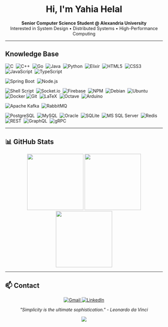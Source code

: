 <h1 align="center">Hi, I'm Yahia Helal</h1>

<p align="center">
  <b>Senior Computer Science Student @ Alexandria University</b><br>
  Interested in System Design • Distributed Systems • High-Performance Computing
</p>

---

## Knowledge Base

<p align="left">
  <!-- Programming Languages -->
  <img src="https://img.shields.io/badge/C-00599C?style=for-the-badge&logo=c&logoColor=white" alt="C"/>&nbsp;
  <img src="https://img.shields.io/badge/C++-00599C?style=for-the-badge&logo=c%2B%2B&logoColor=white" alt="C++"/>&nbsp;
  <img src="https://img.shields.io/badge/Go-00ADD8?style=for-the-badge&logo=go&logoColor=white" alt="Go"/>&nbsp;
  <img src="https://img.shields.io/badge/Java-007396?style=for-the-badge&logo=openjdk&logoColor=white" alt="Java"/>&nbsp;
  <img src="https://img.shields.io/badge/Python-3776AB?style=for-the-badge&logo=python&logoColor=white" alt="Python"/>&nbsp;
  <img src="https://img.shields.io/badge/Elixir-4B275F?style=for-the-badge&logo=elixir&logoColor=white" alt="Elixir"/>&nbsp;
  <img src="https://img.shields.io/badge/HTML5-E34F26?style=for-the-badge&logo=html5&logoColor=white" alt="HTML5"/>&nbsp;
  <img src="https://img.shields.io/badge/CSS3-1572B6?style=for-the-badge&logo=css3&logoColor=white" alt="CSS3"/>&nbsp;
  <img src="https://img.shields.io/badge/JavaScript-F7DF1E?style=for-the-badge&logo=javascript&logoColor=black" alt="JavaScript"/>&nbsp;
  <img src="https://img.shields.io/badge/typescript-%23007ACC.svg?style=for-the-badge&logo=typescript&logoColor=white" alt="TypeScript"/>
</p>

<p align="left">
  <!-- Frameworks & Libraries -->
  <img src="https://img.shields.io/badge/Spring_Boot-6DB33F?style=for-the-badge&logo=springboot&logoColor=white" alt="Spring Boot"/>&nbsp;
  <img src="https://img.shields.io/badge/Node.js-339933?style=for-the-badge&logo=nodedotjs&logoColor=white" alt="Node.js"/>&nbsp;
</p>

<p align="left">
  <!-- Tools & Platforms -->
  <img src="https://img.shields.io/badge/shell_script-%23121011.svg?style=for-the-badge&logo=gnu-bash&logoColor=white" alt="Shell Script"/>&nbsp;
  <img src="https://img.shields.io/badge/Socket.io-black?style=for-the-badge&logo=socket.io&badgeColor=010101" alt="Socket.io"/>&nbsp;
  <img src="https://img.shields.io/badge/firebase-%23039BE5.svg?style=for-the-badge&logo=firebase" alt="Firebase"/>&nbsp;
  <img src="https://img.shields.io/badge/NPM-%23000000.svg?style=for-the-badge&logo=npm&logoColor=white" alt="NPM"/>&nbsp;
   <img src="https://img.shields.io/badge/Debian-A81D33?style=for-the-badge&logo=debian&logoColor=white" alt="Debian"/>&nbsp;
  <img src="https://img.shields.io/badge/Ubuntu-E95420?style=for-the-badge&logo=ubuntu&logoColor=white" alt="Ubuntu"/>&nbsp;
  <img src="https://img.shields.io/badge/Docker-2496ED?style=for-the-badge&logo=docker&logoColor=white" alt="Docker"/>
  <img src="https://img.shields.io/badge/Git-F05032?style=for-the-badge&logo=git&logoColor=white" alt="Git"/>&nbsp;
  <img src="https://img.shields.io/badge/LaTeX-008080?style=for-the-badge&logo=latex&logoColor=white" alt="LaTeX"/>&nbsp;
  <img src="https://img.shields.io/badge/OCTAVE-darkblue?style=for-the-badge&logo=octave&logoColor=fcd683" alt="Octave"/>&nbsp;
  <img src="https://img.shields.io/badge/Arduino-00979D?style=for-the-badge&logo=arduino&logoColor=white" alt="Arduino"/>&nbsp;  
 
</p>

<p align="left">
  <!-- Messaging & Streaming -->
  <img src="https://img.shields.io/badge/Apache_Kafka-231F20?style=for-the-badge&logo=apachekafka&logoColor=white" alt="Apache Kafka"/>&nbsp;
  <img src="https://img.shields.io/badge/RabbitMQ-FF6600?style=for-the-badge&logo=rabbitmq&logoColor=white" alt="RabbitMQ"/>
</p>

<p align="left">
  <!-- Databases & APIs -->
  <img src="https://img.shields.io/badge/PostgreSQL-4169E1?style=for-the-badge&logo=postgresql&logoColor=white" alt="PostgreSQL"/>&nbsp;
  <img src="https://img.shields.io/badge/MySQL-4479A1?style=for-the-badge&logo=mysql&logoColor=white" alt="MySQL"/>&nbsp;
  <img src="https://img.shields.io/badge/Oracle-F80000?style=for-the-badge&logo=oracle&logoColor=white" alt="Oracle"/>&nbsp;
  <img src="https://img.shields.io/badge/SQLite-003B57?style=for-the-badge&logo=sqlite&logoColor=white" alt="SQLite"/>&nbsp;
  <img src="https://img.shields.io/badge/MS_SQL-CC2927?style=for-the-badge&logo=microsoftsqlserver&logoColor=white" alt="MS SQL Server"/>&nbsp;
  <img src="https://img.shields.io/badge/Redis-DC382D?style=for-the-badge&logo=redis&logoColor=white" alt="Redis"/>&nbsp;
  <img src="https://img.shields.io/badge/REST-FF6C37?style=for-the-badge&logo=rest&logoColor=white" alt="REST"/>&nbsp;
  <img src="https://img.shields.io/badge/GraphQL-E10098?style=for-the-badge&logo=graphql&logoColor=white" alt="GraphQL"/>&nbsp;
  <img src="https://img.shields.io/badge/gRPC-1c9ad6?style=for-the-badge&logo=grpc&logoColor=white" alt="gRPC"/>
</p>


---

## 📊 GitHub Stats

<div align="center">
  <img src="https://github-readme-stats.vercel.app/api?username=YahiaHelal&show_icons=true&theme=radical&hide_border=true&include_all_commits=true&count_private=true" height="180"/>
  <img src="https://github-readme-stats.vercel.app/api/top-langs/?username=YahiaHelal&layout=compact&theme=radical&hide_border=true&langs_count=8" height="180"/>
</div>
<div align="center">
  <img src="https://github-readme-streak-stats.herokuapp.com/?user=YahiaHelal&theme=radical&hide_border=true" height="180"/>
</div>

---

## 📫 Contact

<p align="center">
  <a href="mailto:yahiarashwan348@gmail.com">
    <img src="https://img.shields.io/badge/Gmail-D14836?style=for-the-badge&logo=gmail&logoColor=white" alt="Gmail"/>
  </a>
  <a href="https://www.linkedin.com/in/yahia-helal-779ba4256/">
    <img src="https://img.shields.io/badge/LinkedIn-0077B5?style=for-the-badge&logo=linkedin&logoColor=white" alt="LinkedIn"/>
  </a>
  
</p>
<p align="center">
  <em>"Simplicity is the ultimate sophistication." - Leonardo da Vinci</em>
</p>

<p align="center">
  <img src="https://capsule-render.vercel.app/api?type=waving&color=gradient&height=100&section=footer"/>
</p>
